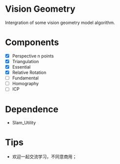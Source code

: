 # Vision Geometry
Intergration of some vision geometry model algorithm.

# Components
- [x] Perspective n points
- [x] Triangulation
- [x] Essential
- [x] Relative Rotation
- [ ] Fundamental
- [ ] Homography
- [ ] ICP

# Dependence
- Slam_Utility

# Tips
- 欢迎一起交流学习，不同意商用；
